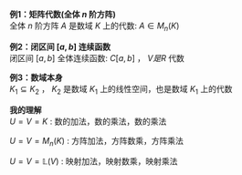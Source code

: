 **例1：矩阵代数(全体 $n$ 阶方阵)**  
全体 $n$ 阶方阵 $A$ 是数域 $K$ 上的代数:  $A\in M_n(K)$   
  
**例2：闭区间 $[a,b]$ 连续函数**  
闭区间 $[a,b]$ 全体连续函数:  $C[a,b]$ ， $V是R$ 代数  
  
**例3：数域本身**  
 $K_1\subseteq K_2$ ， $K_2$ 是数域 $K_1$ 上的线性空间，也是数域 $K_1$ 上的代数  
  
**我的理解**  
 $U=V=K$ : 数的加法，数的乘法，数的乘法  
  
 $U=V=M_n(K)$ : 方阵加法，方阵数乘，方阵乘法  
  
 $U=V=\mathbb L(V)$ : 映射加法，映射数乘，映射乘法  
